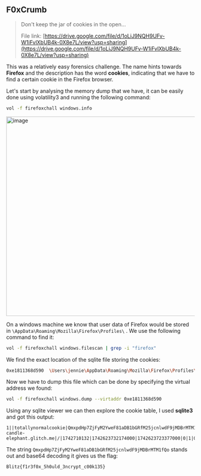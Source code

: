 ## F0xCrumb

> Don't keep the jar of cookies in the open...
>
> File link: [https://drive.google.com/file/d/1oLiJ9NQH9UFv-W1iFvlXbUB4k-0X8e7L/view?usp=sharing](https://drive.google.com/file/d/1oLiJ9NQH9UFv-W1iFvlXbUB4k-0X8e7L/view?usp=sharing)

This was a relatively easy forensics challenge. The name hints towards **Firefox** and the description has the word **cookies**, indicating that we have to find a certain cookie in the Firefox browser.

Let's start by analysing the memory dump that we have, it can be easily done using volatility3 and running the following command:

```bash
vol -f firefoxchall windows.info
```
<img width="1525" height="533" alt="image" src="https://github.com/user-attachments/assets/d9b0c3f4-2a06-419f-8f14-e9488327f64b" />



On a windows machine we know that user data of Firefox would be stored in `\AppData\Roaming\Mozilla\Firefox\Profiles\` . We use the following  command to find it:

```bash
vol -f firefoxchall windows.filescan | grep -i "firefox"
```

We find the exact location of the sqlite file storing the cookies:

```bash
0xe1811368d590  \Users\jennie\AppData\Roaming\Mozilla\Firefox\Profiles\qxjsnlmd.default-release\cookies.sqlite
```

Now we have to dump this file which can be done by specifying the virtual address we found:

```bash
vol -f firefoxchall windows.dump --virtaddr 0xe1811368d590
```

Using any sqlite viewer we can then explore the cookie table, I used **sqlite3** and got this output:


```
1||totallynormalcookie|QmxpdHp7ZjFyM2YweF81aDB1bGRfM25jcnlwdF9jMDBrMTM1fQo%3D|military-candle-elephant.glitch.me|/|1742710132|1742623732174000|1742623723377000|0|1|0|1|0|2|0
```


The string `QmxpdHp7ZjFyM2YweF81aDB1bGRfM25jcnlwdF9jMDBrMTM1fQo` stands out and base64 decoding it gives us the flag:

```
Blitz{f1r3f0x_5h0uld_3ncrypt_c00k135}
```
